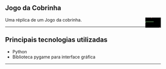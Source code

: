 ## Jogo da Cobrinha


<p><img align="right" src="https://github.com/0Kunz/PROJETOS/blob/main/Jogo%20da%20Cobrinha/apresentação/Captura%20de%20tela%202024-08-04%20141021.png"  /></p>


<p>Uma réplica de um Jogo da cobrinha.</p>
<hr>

## Principais tecnologias utilizadas

* Python
* Biblioteca pygame para interface gráfica

<hr>
</body>

